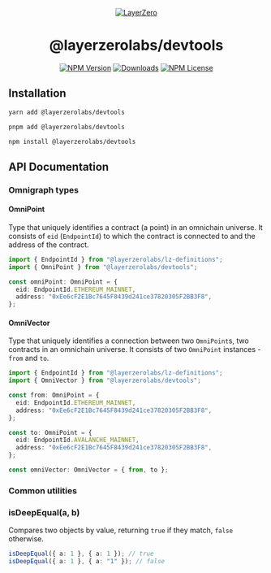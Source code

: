 <p align="center">
  <a href="https://layerzero.network">
    <img alt="LayerZero" style="max-width: 500px" src="https://d3a2dpnnrypp5h.cloudfront.net/bridge-app/lz.png"/>
  </a>
</p>

<h1 align="center">@layerzerolabs/devtools</h1>

<!-- The badges section -->
<p align="center">
  <!-- Shields.io NPM published package version -->
  <a href="https://www.npmjs.com/package/@layerzerolabs/devtools"><img alt="NPM Version" src="https://img.shields.io/npm/v/@layerzerolabs/devtools"/></a>
  <!-- Shields.io NPM downloads -->
  <a href="https://www.npmjs.com/package/@layerzerolabs/devtools"><img alt="Downloads" src="https://img.shields.io/npm/dm/@layerzerolabs/devtools"/></a>
  <!-- Shields.io license badge -->
  <a href="https://www.npmjs.com/package/@layerzerolabs/devtools"><img alt="NPM License" src="https://img.shields.io/npm/l/@layerzerolabs/devtools"/></a>
</p>

## Installation

```bash
yarn add @layerzerolabs/devtools

pnpm add @layerzerolabs/devtools

npm install @layerzerolabs/devtools
```

## API Documentation

### Omnigraph types

#### OmniPoint

Type that uniquely identifies a contract (a point) in an omnichain universe. It consists of `eid` (`EndpointId`) to which the contract is connected to and the address of the contract.

```typescript
import { EndpointId } from "@layerzerolabs/lz-definitions";
import { OmniPoint } from "@layerzerolabs/devtools";

const omniPoint: OmniPoint = {
  eid: EndpointId.ETHEREUM_MAINNET,
  address: "0xEe6cF2E1Bc7645F8439d241ce37820305F2BB3F8",
};
```

#### OmniVector

Type that uniquely identifies a connection between two `OmniPoint`s, two contracts in an omnichain universe. It consists of two `OmniPoint` instances - `from` and `to`.

```typescript
import { EndpointId } from "@layerzerolabs/lz-definitions";
import { OmniVector } from "@layerzerolabs/devtools";

const from: OmniPoint = {
  eid: EndpointId.ETHEREUM_MAINNET,
  address: "0xEe6cF2E1Bc7645F8439d241ce37820305F2BB3F8",
};

const to: OmniPoint = {
  eid: EndpointId.AVALANCHE_MAINNET,
  address: "0xEe6cF2E1Bc7645F8439d241ce37820305F2BB3F8",
};

const omniVector: OmniVector = { from, to };
```

### Common utilities

### isDeepEqual(a, b)

Compares two objects by value, returning `true` if they match, `false` otherwise.

```typescript
isDeepEqual({ a: 1 }, { a: 1 }); // true
isDeepEqual({ a: 1 }, { a: "1" }); // false
```
